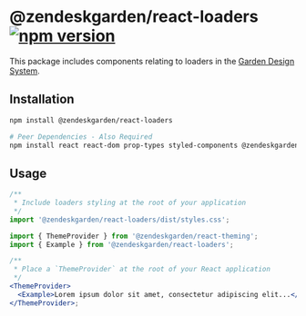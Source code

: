 # @zendeskgarden/react-loaders [![npm version](https://img.shields.io/npm/v/@zendeskgarden/react-loaders.svg?style=flat-square)](https://www.npmjs.com/package/@zendeskgarden/react-loaders)

This package includes components relating to loaders in the
[Garden Design System](https://zendeskgarden.github.io/).

## Installation

```sh
npm install @zendeskgarden/react-loaders

# Peer Dependencies - Also Required
npm install react react-dom prop-types styled-components @zendeskgarden/react-theming
```

## Usage

```jsx static
/**
 * Include loaders styling at the root of your application
 */
import '@zendeskgarden/react-loaders/dist/styles.css';

import { ThemeProvider } from '@zendeskgarden/react-theming';
import { Example } from '@zendeskgarden/react-loaders';

/**
 * Place a `ThemeProvider` at the root of your React application
 */
<ThemeProvider>
  <Example>Lorem ipsum dolor sit amet, consectetur adipiscing elit...</Example>;
</ThemeProvider>;
```

<!--
  TODO:

  * [ ] Add loaders to root README table.
  * [ ] Add loaders to demo `index.html`.
  * [ ] Delete this comment block.
-->

